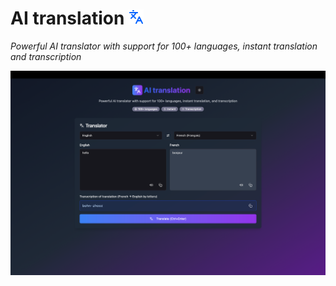 # AI translation ![Icon](./public/logo.png)

*Powerful AI translator with support for 100+ languages, instant translation and transcription*

![Web Screenshot](./public/img.png)
